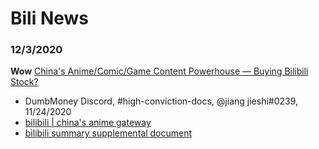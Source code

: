 # Bili News


### 12/3/2020
**Wow**
[China's Anime/Comic/Game Content Powerhouse — Buying Bilibili Stock?](https://www.youtube.com/watch?v=B2zhxhfqNHI)
- DumbMoney Discord, #high-conviction-docs, @jiang jieshi#0239, 11/24/2020
- [bilibili | china's anime gateway](https://docs.google.com/document/d/1gnxc92dDNV12-z3Jbr4PyEx-9abC96HaYxEX9az4OwM)
- [bilibili summary supplemental document](https://docs.google.com/document/d/1ESIwYe72rX8yD9fzfje5dWMTJBkfSjbhJxuuDaO_aIU)
